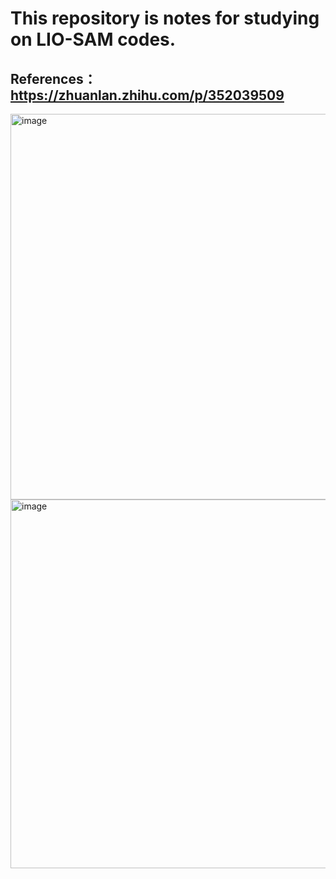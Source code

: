 # This repository is notes for studying on LIO-SAM codes.

## References：https://zhuanlan.zhihu.com/p/352039509
<img width="617" alt="image" src="https://github.com/user-attachments/assets/f17a7b97-79ad-4b57-abab-b75afb342fa8" />
<img width="590" alt="image" src="https://github.com/user-attachments/assets/21e18447-09f6-480f-a41a-17bf48c9f078" />

